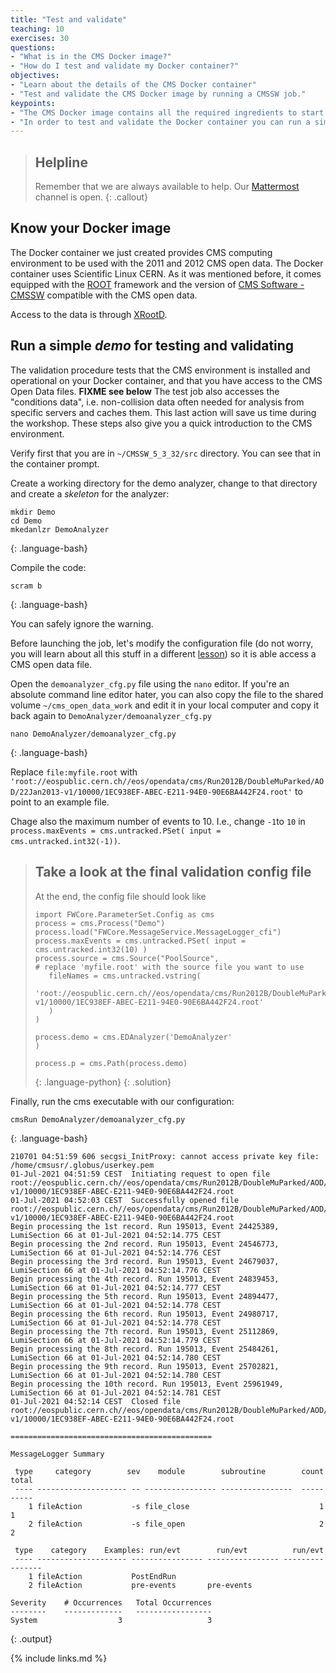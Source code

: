 ```yaml
---
title: "Test and validate"
teaching: 10
exercises: 30
questions:
- "What is in the CMS Docker image?"
- "How do I test and validate my Docker container?"
objectives:
- "Learn about the details of the CMS Docker container"
- "Test and validate the CMS Docker image by running a CMSSW job."
keypoints:
- "The CMS Docker image contains all the required ingredients to start analyzing CMS open data."
- "In order to test and validate the Docker container you can run a simple CMSSW job."  
---
```

> ## Helpline
>
> Remember that we are always available to help.  Our [Mattermost](https://mattermost.web.cern.ch/cmsodws2021/channels/docker-pre-exercise) channel is open.
{: .callout}

## Know your Docker image

The Docker container we just created provides CMS computing environment to be used with the 2011 and 2012 CMS open data. The Docker container uses Scientific Linux CERN.  As it was mentioned before, it comes equipped with the [ROOT](http://root.cern.ch/) framework and the version of [CMS Software - CMSSW](http://cms-sw.github.io/) compatible with the CMS open data.

Access to the data is through [XRootD](https://xrootd.slac.stanford.edu/).

## Run a simple *demo* for testing and validating

The validation procedure tests that the CMS environment is installed and operational on your Docker container, and that you have access to the CMS Open Data files. **FIXME see below** The test job also accesses the "conditions data", i.e. non-collision data often needed for analysis from specific servers and caches them.  This last action will save us time during the workshop.  These steps also give you a quick introduction to the CMS environment.

Verify first that you are in ```~/CMSSW_5_3_32/src``` directory. You can see that in the container prompt.

Create a working directory for the demo analyzer, change to that directory and create a *skeleton* for the analyzer:

~~~
mkdir Demo
cd Demo
mkedanlzr DemoAnalyzer
~~~
{: .language-bash}

Compile the code:

~~~
scram b
~~~
{: .language-bash}

You can safely ignore the warning.

Before launching the job, let's modify the configuration file (do not worry, you will learn about all this stuff in a different [lesson](https://cms-opendata-workshop.github.io/workshop2021-lesson-cmssw/)) so it is able access a CMS open data file.

Open the `demoanalyzer_cfg.py` file using the `nano` editor. If you're an absolute command line editor hater, you can also copy the file to the shared volume ```~/cms_open_data_work``` and edit it in your local computer and copy it back again to ```DemoAnalyzer/demoanalyzer_cfg.py```

~~~
nano DemoAnalyzer/demoanalyzer_cfg.py
~~~
{: .language-bash}

Replace `file:myfile.root` with `'root://eospublic.cern.ch//eos/opendata/cms/Run2012B/DoubleMuParked/AOD/22Jan2013-v1/10000/1EC938EF-ABEC-E211-94E0-90E6BA442F24.root'` to point to an example file.

Chage also the maximum number of events to 10.  I.e., change `-1`to `10` in `process.maxEvents = cms.untracked.PSet( input = cms.untracked.int32(-1))`.

> ## Take a look at the final validation config file
>
> At the end, the config file should look like
>
> ~~~
> import FWCore.ParameterSet.Config as cms
> process = cms.Process("Demo")
> process.load("FWCore.MessageService.MessageLogger_cfi")
> process.maxEvents = cms.untracked.PSet( input = cms.untracked.int32(10) )
> process.source = cms.Source("PoolSource",
> # replace 'myfile.root' with the source file you want to use
>    fileNames = cms.untracked.vstring(
>        'root://eospublic.cern.ch//eos/opendata/cms/Run2012B/DoubleMuParked/AOD/22Jan2013-v1/10000/1EC938EF-ABEC-E211-94E0-90E6BA442F24.root'
>    )
> )
>
> process.demo = cms.EDAnalyzer('DemoAnalyzer'
> )
>
> process.p = cms.Path(process.demo)
> ~~~
> {: .language-python}
{: .solution}


Finally, run the cms executable with our configuration:
~~~
cmsRun DemoAnalyzer/demoanalyzer_cfg.py
~~~
{: .language-bash}

~~~
210701 04:51:59 606 secgsi_InitProxy: cannot access private key file: /home/cmsusr/.globus/userkey.pem
01-Jul-2021 04:51:59 CEST  Initiating request to open file root://eospublic.cern.ch//eos/opendata/cms/Run2012B/DoubleMuParked/AOD/22Jan2013-v1/10000/1EC938EF-ABEC-E211-94E0-90E6BA442F24.root
01-Jul-2021 04:52:03 CEST  Successfully opened file root://eospublic.cern.ch//eos/opendata/cms/Run2012B/DoubleMuParked/AOD/22Jan2013-v1/10000/1EC938EF-ABEC-E211-94E0-90E6BA442F24.root
Begin processing the 1st record. Run 195013, Event 24425389, LumiSection 66 at 01-Jul-2021 04:52:14.775 CEST
Begin processing the 2nd record. Run 195013, Event 24546773, LumiSection 66 at 01-Jul-2021 04:52:14.776 CEST
Begin processing the 3rd record. Run 195013, Event 24679037, LumiSection 66 at 01-Jul-2021 04:52:14.776 CEST
Begin processing the 4th record. Run 195013, Event 24839453, LumiSection 66 at 01-Jul-2021 04:52:14.777 CEST
Begin processing the 5th record. Run 195013, Event 24894477, LumiSection 66 at 01-Jul-2021 04:52:14.778 CEST
Begin processing the 6th record. Run 195013, Event 24980717, LumiSection 66 at 01-Jul-2021 04:52:14.778 CEST
Begin processing the 7th record. Run 195013, Event 25112869, LumiSection 66 at 01-Jul-2021 04:52:14.779 CEST
Begin processing the 8th record. Run 195013, Event 25484261, LumiSection 66 at 01-Jul-2021 04:52:14.780 CEST
Begin processing the 9th record. Run 195013, Event 25702821, LumiSection 66 at 01-Jul-2021 04:52:14.780 CEST
Begin processing the 10th record. Run 195013, Event 25961949, LumiSection 66 at 01-Jul-2021 04:52:14.781 CEST
01-Jul-2021 04:52:14 CEST  Closed file root://eospublic.cern.ch//eos/opendata/cms/Run2012B/DoubleMuParked/AOD/22Jan2013-v1/10000/1EC938EF-ABEC-E211-94E0-90E6BA442F24.root

=============================================

MessageLogger Summary

 type     category        sev    module        subroutine        count    total
 ---- -------------------- -- ---------------- ----------------  -----    -----
    1 fileAction           -s file_close                             1        1
    2 fileAction           -s file_open                              2        2

 type    category    Examples: run/evt        run/evt          run/evt
 ---- -------------------- ---------------- ---------------- ----------------
    1 fileAction           PostEndRun                        
    2 fileAction           pre-events       pre-events       

Severity    # Occurrences   Total Occurrences
--------    -------------   -----------------
System                  3                   3

~~~
{: .output}

{% include links.md %}

